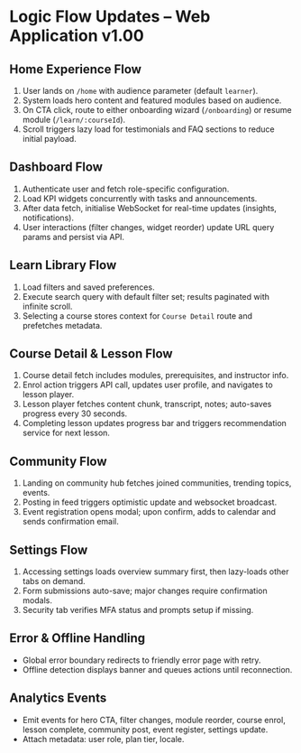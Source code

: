 # Logic Flow Updates – Web Application v1.00

## Home Experience Flow
1. User lands on `/home` with audience parameter (default `learner`).
2. System loads hero content and featured modules based on audience.
3. On CTA click, route to either onboarding wizard (`/onboarding`) or resume module (`/learn/:courseId`).
4. Scroll triggers lazy load for testimonials and FAQ sections to reduce initial payload.

## Dashboard Flow
1. Authenticate user and fetch role-specific configuration.
2. Load KPI widgets concurrently with tasks and announcements.
3. After data fetch, initialise WebSocket for real-time updates (insights, notifications).
4. User interactions (filter changes, widget reorder) update URL query params and persist via API.

## Learn Library Flow
1. Load filters and saved preferences.
2. Execute search query with default filter set; results paginated with infinite scroll.
3. Selecting a course stores context for `Course Detail` route and prefetches metadata.

## Course Detail & Lesson Flow
1. Course detail fetch includes modules, prerequisites, and instructor info.
2. Enrol action triggers API call, updates user profile, and navigates to lesson player.
3. Lesson player fetches content chunk, transcript, notes; auto-saves progress every 30 seconds.
4. Completing lesson updates progress bar and triggers recommendation service for next lesson.

## Community Flow
1. Landing on community hub fetches joined communities, trending topics, events.
2. Posting in feed triggers optimistic update and websocket broadcast.
3. Event registration opens modal; upon confirm, adds to calendar and sends confirmation email.

## Settings Flow
1. Accessing settings loads overview summary first, then lazy-loads other tabs on demand.
2. Form submissions auto-save; major changes require confirmation modals.
3. Security tab verifies MFA status and prompts setup if missing.

## Error & Offline Handling
- Global error boundary redirects to friendly error page with retry.
- Offline detection displays banner and queues actions until reconnection.

## Analytics Events
- Emit events for hero CTA, filter changes, module reorder, course enrol, lesson complete, community post, event register, settings update.
- Attach metadata: user role, plan tier, locale.
